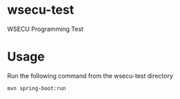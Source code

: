 # wsecu-test
WSECU Programming Test

# Usage
Run the following command from the wsecu-test directory
```sh
mvn spring-boot:run
```
